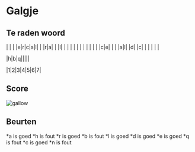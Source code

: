 # Galgje

## Te raden woord

| | | |e|r|c|a|l| | |r|a| | |l| | | | | | | | | | | | |c|e| | | |a|l| |d| |c| | | | | |


|h|b|q|||||

|1|2|3|4|5|6|7|

## Score
![gallow](./images/3.png)

## Beurten
*a is goed 
*h is fout
*r is goed
*b is fout
*l is goed
*d is goed
*e is goed
*q is fout
*c is goed
*n is fout

